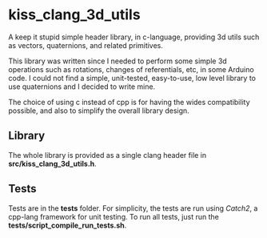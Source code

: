 # kiss_clang_3d_utils

A keep it stupid simple header library, in c-language, providing 3d utils such as vectors, quaternions, and related primitives.

This library was written since I needed to perform some simple 3d operations such as rotations, changes of referentials, etc, in some Arduino code. I could not find a simple, unit-tested, easy-to-use, low level library to use quaternions and I decided to write mine.

The choice of using c instead of cpp is for having the wides compatibility possible, and also to simplify the overall library design.

## Library

The whole library is provided as a single clang header file in **src/kiss_clang_3d_utils.h**.

## Tests

Tests are in the **tests** folder. For simplicity, the tests are run using *Catch2*, a cpp-lang framework for unit testing. To run all tests, just run the **tests/script_compile_run_tests.sh**.
